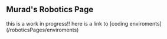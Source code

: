 ## Murad's Robotics Page
this is a work in progress!!
here is a link to [coding enviroments] (/roboticsPages/enviroments)
